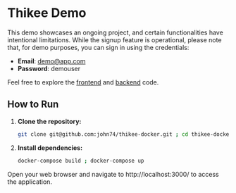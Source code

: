 # Thikee Demo

This demo showcases an ongoing project, and certain functionalities have intentional limitations. While the signup feature is operational, please note that, for demo purposes, you can sign in using the credentials:

- **Email**: demo@app.com
- **Password**: demouser

Feel free to explore the [frontend](https://github.com/john74/thikee-frontend) and [backend](https://github.com/john74/thikee-backend) code.

## How to Run

1. **Clone the repository:**
   ```bash
   git clone git@github.com:john74/thikee-docker.git ; cd thikee-docker

2. **Install dependencies:**
   ```bash
   docker-compose build ; docker-compose up

Open your web browser and navigate to http://localhost:3000/ to access the application.